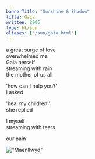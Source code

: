 ```yaml
---
bannerTitle: "Sunshine & Shadow" 
title: Gaia
written: 2006
type: hk/sun
aliases: ['/sun/gaia.html']
---
```


a great surge of love  
overwhelmed me  
Gaia herself  
streaming with rain  
the mother of us all
 

'how can I help you?'  
I asked  


'heal my children!'  
she replied
 

I myself  
streaming with tears
 

our pain

!["Maenllwyd"](/images/chan/mistymorning.jpg "Maenllwyd")  
